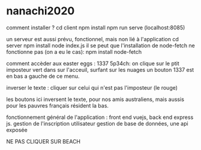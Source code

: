 # nanachi2020
comment installer ?
cd client
npm install
npm run serve (localhost:8085)

un serveur est aussi prévu, fonctionnel, mais non lié à l'application
cd server
npm install
node index.js
il se peut que l'installation de node-fetch ne fonctionne pas (on a eu le cas):
npm install node-fetch

comment accèder aux easter eggs : 
1337 5p34ch:
on clique sur le ptit imposteur vert dans sur l'acceuil, surfant sur les nuages
un bouton 1337 est en bas a gauche de ce menu.

inverser le texte : cliquer sur celui qui n'est pas l'imposteur (le rouge)

les boutons ici inversent le texte, pour nos amis australiens, mais aussis pour les pauvres français résident la bas. 

fonctionnement général de l'application : front end vuejs, back end express js.
gestion de l'inscription utilisateur
gestion de base de données,
une api exposée

NE PAS CLIQUER SUR BEACH
